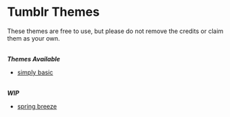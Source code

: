 # Tumblr Themes

<p>These themes are free to use, but please do not remove the credits or claim them as your own.</p>
<br>
<i><b> Themes Available </b></i>
<ul>
  <li><a href = "https://raw.githubusercontent.com/nicoleang09/tumblr-themes/master/simply%20basic?token=AOM6KVOCHT2DKNZPFPA5VYC7F7FSC">simply basic</a></li>
</ul>
<br>
<i><b> WIP </b></i>
<ul>
  <li><a href = "https://raw.githubusercontent.com/nicoleang09/tumblr-themes/master/spring%20breeze?token=AOM6KVLWG65DVMMMII73RJC7LMXC6">spring breeze</a></li>
  

